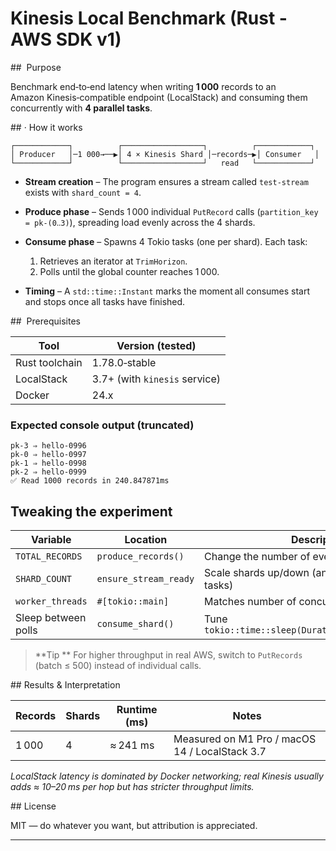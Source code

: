 # Kinesis Local Benchmark (Rust ‑ AWS SDK v1)

##  Purpose

Benchmark end‑to‑end latency when writing **1 000** records to an Amazon Kinesis‑compatible endpoint (LocalStack) and consuming them concurrently with **4 parallel tasks**.

## · How it works

```
┌────────────┐          ┌──────────────────┐          ┌────────────┐
│ Producer   │─1 000→──▶│ 4 × Kinesis Shard │─records─▶│ Consumer   │
└────────────┘          └──────────────────┘   read   └────────────┘
```

* **Stream creation** – The program ensures a stream called `test-stream` exists with `shard_count = 4`.
* **Produce phase** – Sends 1 000 individual `PutRecord` calls (`partition_key = pk‑(0‥3)`), spreading load evenly across the 4 shards.
* **Consume phase** – Spawns 4 Tokio tasks (one per shard). Each task:

    1. Retrieves an iterator at `TrimHorizon`.
    2. Polls until the global counter reaches 1 000.
* **Timing** – A `std::time::Instant` marks the moment all consumes start and stops once all tasks have finished.

##  Prerequisites

| Tool           | Version (tested)              |
| -------------- | ----------------------------- |
| Rust toolchain | 1.78.0‑stable                 |
| LocalStack     | 3.7+ (with `kinesis` service) |
| Docker         | 24.x                          |


### Expected console output (truncated)

```text
pk-3 ⇒ hello-0996
pk-0 ⇒ hello-0997
pk-1 ⇒ hello-0998
pk-2 ⇒ hello-0999
✅ Read 1000 records in 240.847871ms
```

## Tweaking the experiment

| Variable            | Location              | Description                                          |
| ------------------- | --------------------- | ---------------------------------------------------- |
| `TOTAL_RECORDS`     | `produce_records()`   | Change the number of events produced                 |
| `SHARD_COUNT`       | `ensure_stream_ready` | Scale shards up/down (and adjust consumer tasks)     |
| `worker_threads`    | `#[tokio::main]`      | Matches number of concurrent shard readers           |
| Sleep between polls | `consume_shard()`     | Tune `tokio::time::sleep(Duration::from_millis(20))` |

> \*\*Tip \*\* For higher throughput in real AWS, switch to `PutRecords` (batch ≤ 500) instead of individual calls.

## Results & Interpretation

| Records | Shards | Runtime (ms) | Notes                                          |
| ------- | ------ | ------------ | ---------------------------------------------- |
| 1 000   | 4      | ≈ 241 ms     | Measured on M1 Pro / macOS 14 / LocalStack 3.7 |

*LocalStack latency is dominated by Docker networking; real Kinesis usually adds ≈ 10–20 ms per hop but has stricter throughput limits.*

## License

MIT — do whatever you want, but attribution is appreciated.

---

